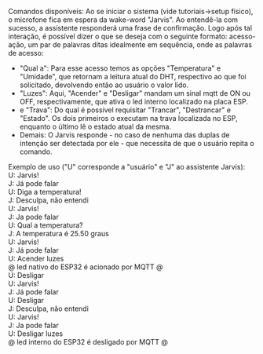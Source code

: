 Comandos disponíveis:
Ao se iniciar o sistema (vide tutoriais->setup físico), o microfone fica em espera da wake-word "Jarvis". Ao entendê-la com sucesso, a assistente responderá
uma frase de confirmação. Logo após tal interação, é possível dizer o que se deseja com o seguinte formato: acesso-ação, um par de palavras ditas idealmente
em sequência, onde as palavras de acesso:
* "Qual a":
    Para esse acesso temos as opções "Temperatura" e "Umidade", que retornam a leitura atual do DHT, respectivo ao que foi solicitado, devolvendo então ao
    usuário o valor lido.
* "Luzes":
    Aqui, "Acender" e "Desligar" mandam um sinal mqtt de ON ou OFF, respectivamente, que ativa o led interno localizado na placa ESP.
* e "Trava":
    Do qual é possível requisitar "Trancar", "Destrancar" e "Estado". Os dois primeiros o executam na trava localizada no ESP,
    enquanto o último lê o estado atual da mesma.
* Demais:
    O Jarvis responde - no caso de nenhuma das duplas de intenção ser detectada por ele - que necessita de que o usuário repita o comando.
    
Exemplo de uso ("U" corresponde a "usuário" e "J" ao assistente Jarvis): <br />
U: Jarvis! <br />
J: Já pode falar <br />
U: Diga a temperatura! <br />
J: Desculpa, não entendi <br />
U: Jarvis! <br />
J: Ja pode falar <br />
U: Qual a temperatura? <br />
J: A temperatura é 25.50 graus <br />
U: Jarvis! <br />
J: Já pode falar <br />
U: Acender luzes <br />
@ led nativo do ESP32 é acionado por MQTT @ <br />
U: Desligar <br />
U: Jarvis! <br />
J: Já pode falar <br />
U: Desligar <br />
J: Desculpa, não entendi <br />
U: Jarvis! <br />
J: Ja pode falar <br />
U: Desligar luzes <br />
@ led interno do ESP32 é desligado por MQTT @
